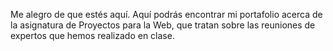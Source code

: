 

Me alegro de que estés aquí. Aquí podrás encontrar mi portafolio acerca de la asignatura de Proyectos para la Web, que tratan sobre las reuniones de expertos que hemos realizado en clase.
